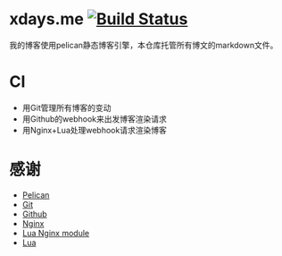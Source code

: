 # xdays.me [![Build Status](https://travis-ci.org/xdays/xdays.me.svg?branch=travis)](https://travis-ci.org/xdays/xdays.me)

我的博客使用pelican静态博客引擎，本仓库托管所有博文的markdown文件。

# CI
* 用Git管理所有博客的变动
* 用Github的webhook来出发博客渲染请求
* 用Nginx+Lua处理webhook请求渲染博客

# 感谢

* [Pelican](http://getpelican.com)
* [Git](http://git-scm.com)
* [Github](http://github.com)
* [Nginx](http://nginx.org)
* [Lua Nginx module](https://github.com/openresty/lua-nginx-module)
* [Lua](http://lua.org)
